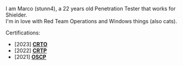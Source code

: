 I am Marco (stunn4), a 22 years old Penetration Tester that works for Shielder.<br>
I'm in love with Red Team Operations and Windows things (also cats).

Certifications:

- [2023] [**CRTO**](https://eu.badgr.com/public/assertions/y3sHRhaiTqKJUSrNPr0Aug)
- [2022] [**CRTP**](https://www.credential.net/d97eb0b3-9fc2-47a9-986a-baaa7af42079#gs.ws66dg)
- [2021]  [**OSCP**](https://www.credential.net/837b02d7-57dc-4e4c-a781-fc873b282115#gs.q9mvkc)
